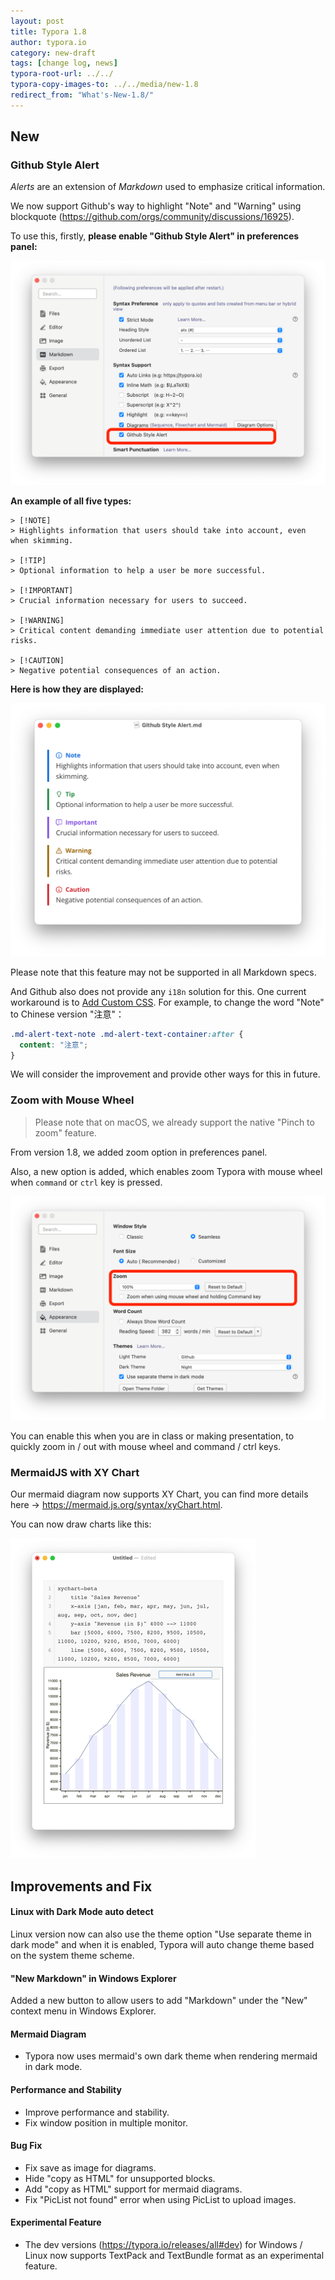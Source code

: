 ```yaml
---
layout: post
title: Typora 1.8
author: typora.io
category: new-draft
tags: [change log, news]
typora-root-url: ../../
typora-copy-images-to: ../../media/new-1.8
redirect_from: "What's-New-1.8/"
---
```


## New

### Github Style Alert

*Alerts* are an extension of *Markdown* used to emphasize critical information.

We now support Github's way to highlight "Note" and "Warning" using blockquote (<https://github.com/orgs/community/discussions/16925>).

To use this, firstly, **please enable "Github Style Alert" in preferences panel:**

<img src="/media/new-1.8/Screenshot 2023-12-13 at 19.05.30.png" alt="Screenshot 2023-12-13 at 19.05.30" style="zoom:50%;" />

**An example of all five types:**

```gfm
> [!NOTE]  
> Highlights information that users should take into account, even when skimming.

> [!TIP]
> Optional information to help a user be more successful.

> [!IMPORTANT]  
> Crucial information necessary for users to succeed.

> [!WARNING]  
> Critical content demanding immediate user attention due to potential risks.

> [!CAUTION]
> Negative potential consequences of an action.
```

**Here is how they are displayed:**

<img src="/media/new-1.8/Screenshot 2023-12-13 at 19.02.02.png" alt="Screenshot 2023-12-13 at 19.02.02" style="zoom:50%;" />

Please note that this feature may not be supported in all Markdown specs.

And Github also does not provide any `i18n` solution for this. One current workaround is to [Add Custom CSS](/Add-Custom-CSS/). For example, to change the word "Note" to Chinese version "注意"：

```css
.md-alert-text-note .md-alert-text-container:after {
  content: "注意";
}
```

We will consider the improvement and provide other ways for this in future.

### Zoom with Mouse Wheel

> Please note that on macOS, we already support the native "Pinch to zoom" feature.

From version 1.8, we added zoom option in preferences panel.

Also, a new option is added, which enables zoom Typora with mouse wheel when `command` or `ctrl` key is pressed.

<img src="/media/new-1.8/Screenshot 2023-12-13 at 19.19.13.png" alt="Screenshot 2023-12-13 at 19.19.13" style="zoom:50%;" />

You can enable this when you are in class or making presentation, to quickly zoom in / out with mouse wheel and command / ctrl keys.

### MermaidJS with XY Chart

Our mermaid diagram now supports XY Chart, you can find more details here → <https://mermaid.js.org/syntax/xyChart.html>.

You can now draw charts like this:

<img src="/media/new-1.8/Screenshot 2023-12-13 at 19.23.18.png" alt="Screenshot 2023-12-13 at 19.23.18" style="zoom:50%;" />

## Improvements and Fix

#### Linux with Dark Mode auto detect

Linux version now can also use the theme option "Use separate theme in dark mode" and when it is enabled, Typora will auto change theme based on the system theme scheme.

#### "New Markdown" in Windows Explorer

Added a new button to allow users to add "Markdown" under the "New" context menu in Windows Explorer.

#### Mermaid Diagram

- Typora now uses mermaid's own dark theme when rendering mermaid in dark mode.

#### Performance and Stability

- Improve performance and stability.
- Fix window position in multiple monitor.

#### Bug Fix

- Fix save as image for diagrams.
- Hide "copy as HTML" for unsupported blocks.
- Add "copy as HTML" support for mermaid diagrams.
- Fix "PicList not found" error when using PicList to upload images.

#### Experimental Feature

- The dev versions (https://typora.io/releases/all#dev) for Windows / Linux now supports TextPack and TextBundle format as an experimental feature.
